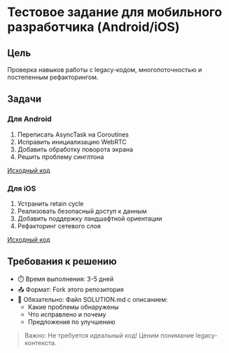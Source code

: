 # Тестовое задание для мобильного разработчика (Android/iOS)

## Цель
Проверка навыков работы с legacy-кодом, многопоточностью и постепенным рефакторингом.

## Задачи
### Для Android
1. Переписать AsyncTask на Coroutines
2. Исправить инициализацию WebRTC
3. Добавить обработку поворота экрана
4. Решить проблему синглтона

[Исходный код](android/WebRTCManager.java)

### Для iOS
1. Устранить retain cycle
2. Реализовать безопасный доступ к данным
3. Добавить поддержку ландшафтной ориентации
4. Рефакторинг сетевого слоя

[Исходный код](ios/LegacyViewController.m)

## Требования к решению
- ⏱️ Время выполнения: 3-5 дней
- 📤 Формат: Fork этого репозитория
- 📝 Обязательно: Файл SOLUTION.md с описанием:
  - Какие проблемы обнаружены
  - Что исправлено и почему
  - Предложения по улучшению

> Важно: Не требуется идеальный код! Ценим понимание legacy-контекста.
